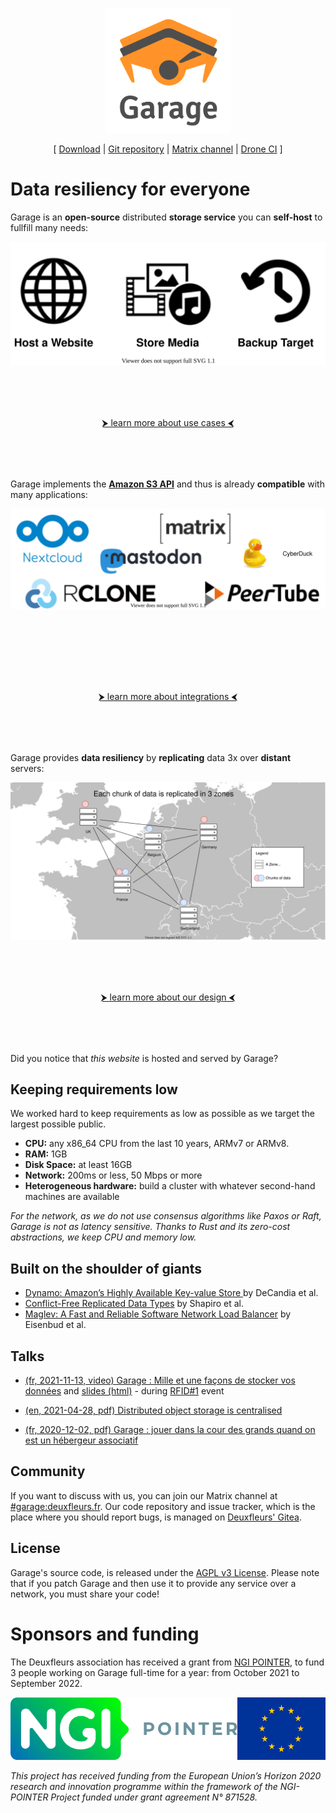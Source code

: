 <p align="center" style="text-align:center;">
	<a href="https://garagehq.deuxfleurs.fr">
	<img alt="Garage's Logo" src="img/logo.svg" height="200" />
	</a>
</p>

<p align="center" style="text-align:center;">
	[ <a href="https://garagehq.deuxfleurs.fr/_releases.html">Download</a>
	| <a href="https://git.deuxfleurs.fr/Deuxfleurs/garage">Git repository</a>
	| <a href="https://matrix.to/#/%23garage:deuxfleurs.fr">Matrix channel</a>
	| <a href="https://drone.deuxfleurs.fr/Deuxfleurs/garage">Drone CI</a>
	]
</p>


# Data resiliency for everyone

Garage is an **open-source** distributed **storage service** you can **self-host** to fullfill many needs:

<p align="center" style="text-align:center; margin-bottom: 5rem;">
<img alt="Summary of the possible usages with a related icon: host a website, store media and backup target" src="img/usage.svg" />
</p>

<p align="center" style="text-align:center; margin-bottom: 5rem;">
<a href="/design/goals.html#use-cases">⮞ learn more about use cases ⮜</a>
</p>

Garage implements the **[Amazon S3 API](https://docs.aws.amazon.com/AmazonS3/latest/API/Welcome.html)** and thus is already **compatible** with many applications:

<p align="center" style="text-align:center; margin-bottom: 8rem;">
<img alt="Garage is already compatible with Nextcloud, Mastodon, Matrix Synapse, Cyberduck, RClone and Peertube" src="img/software.svg" />
</p>

<p align="center" style="text-align:center; margin-bottom: 5rem;">
<a href="/connect/index.html">⮞ learn more about integrations ⮜</a>
</p>


Garage provides **data resiliency** by **replicating** data 3x over **distant** servers:

<p align="center" style="text-align:center; margin-bottom: 5rem;">
<img alt="An example deployment on a map with servers in 5 zones: UK, France, Belgium, Germany and Switzerland. Each chunk of data is replicated in 3 of these 5 zones." src="img/map.svg" />
</p>

<p align="center" style="text-align:center; margin-bottom: 5rem;">
<a href="/design/index.html">⮞ learn more about our design ⮜</a>
</p>

Did you notice that *this website* is hosted and served by Garage?

## Keeping requirements low

We worked hard to keep requirements as low as possible as we target the largest possible public.

  * **CPU:** any x86\_64 CPU from the last 10 years, ARMv7 or ARMv8.
  * **RAM:** 1GB
  * **Disk Space:** at least 16GB
  * **Network:** 200ms or less, 50 Mbps or more
  * **Heterogeneous hardware:** build a cluster with whatever second-hand machines are available

*For the network, as we do not use consensus algorithms like Paxos or Raft, Garage is not as latency sensitive.*
*Thanks to Rust and its zero-cost abstractions, we keep CPU and memory low.*

## Built on the shoulder of giants

  - [Dynamo: Amazon’s Highly Available Key-value Store ](https://dl.acm.org/doi/abs/10.1145/1323293.1294281) by DeCandia et al.
  - [Conflict-Free Replicated Data Types](https://link.springer.com/chapter/10.1007/978-3-642-24550-3_29) by Shapiro et al.
  - [Maglev: A Fast and Reliable Software Network Load Balancer](https://www.usenix.org/conference/nsdi16/technical-sessions/presentation/eisenbud) by Eisenbud et al.

## Talks

  - [(fr, 2021-11-13, video) Garage : Mille et une façons de stocker vos données](https://video.tedomum.net/w/moYKcv198dyMrT8hCS5jz9) and [slides (html)](https://rfid.deuxfleurs.fr/presentations/2021-11-13/garage/) - during [RFID#1](https://rfid.deuxfleurs.fr/programme/2021-11-13/) event

  - [(en, 2021-04-28, pdf) Distributed object storage is centralised](https://git.deuxfleurs.fr/Deuxfleurs/garage/raw/commit/b1f60579a13d3c5eba7f74b1775c84639ea9b51a/doc/talks/2021-04-28_spirals-team/talk.pdf)

  - [(fr, 2020-12-02, pdf) Garage : jouer dans la cour des grands quand on est un hébergeur associatif](https://git.deuxfleurs.fr/Deuxfleurs/garage/raw/commit/b1f60579a13d3c5eba7f74b1775c84639ea9b51a/doc/talks/2020-12-02_wide-team/talk.pdf)

## Community

If you want to discuss with us, you can join our Matrix channel at [#garage:deuxfleurs.fr](https://matrix.to/#/#garage:deuxfleurs.fr).
Our code repository and issue tracker, which is the place where you should report bugs, is managed on [Deuxfleurs' Gitea](https://git.deuxfleurs.fr/Deuxfleurs/garage).

## License

Garage's source code, is released under the [AGPL v3 License](https://www.gnu.org/licenses/agpl-3.0.en.html).
Please note that if you patch Garage and then use it to provide any service over a network, you must share your code!

# Sponsors and funding

The Deuxfleurs association has received a grant from [NGI POINTER](https://pointer.ngi.eu/), to fund 3 people working on Garage full-time for a year: from October 2021 to September 2022.

<div style="display: flex; justify-content: space-around">
  <a href="https://pointer.ngi.eu/">
    <img style="height:100px" src="img/ngi-logo.png" alt="NGI Pointer logo">
  </a>
  <a href="https://ec.europa.eu/programmes/horizon2020/what-horizon-2020">
    <img style="height:100px" src="img/eu-flag-logo.png" alt="EU flag logo">
  </a>
</div>

_This project has received funding from the European Union’s Horizon 2020 research and innovation programme within the framework of the NGI-POINTER Project funded under grant agreement N° 871528._
